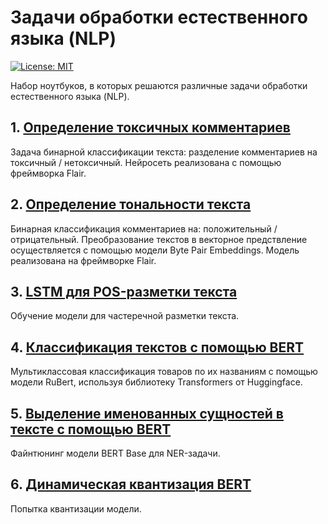 Задачи обработки естественного языка (NLP)
==========================================

[![License: MIT](https://img.shields.io/badge/License-MIT-yellow.svg)](https://opensource.org/licenses/MIT)

Набор ноутбуков, в которых решаются различные задачи обработки естественного языка (NLP).

## 1. [Определение токсичных комментариев](https://github.com/blanchefort/text_mining/blob/master/toxic_comments.ipynb)
Задача бинарной классификации текста: разделение комментариев на токсичный / нетоксичный. Нейросеть реализована с помощью фреймворка Flair.

## 2. [Определение тональности текста](https://github.com/blanchefort/text_mining/blob/master/text_sentiment_bpe.ipynb)
Бинарная классификация комментариев на: положительный / отрицательный. Преобразование текстов в векторное предствление осуществляется с помощью модели Byte Pair Embeddings. Модель реализована на фреймворке Flair.

## 3. [LSTM для POS-разметки текста](https://github.com/blanchefort/text_mining/blob/master/LSTMTagger_MultiBatch_POS_Tagging.ipynb)
Обучение модели для частеречной разметки текста.

## 4. [Классификация текстов с помощью BERT](https://github.com/blanchefort/text_mining/blob/master/bert_classification_to_git.ipynb)
Мультиклассовая классификация товаров по их названиям с помощью модели RuBert, используя библиотеку Transformers от Huggingface.

## 5. [Выделение именованных сущностей в тексте с помощью BERT](https://github.com/blanchefort/text_mining/blob/master/NER.ipynb)
Файнтюнинг модели BERT Base для NER-задачи.

## 6. [Динамическая квантизация BERT](https://github.com/blanchefort/text_mining/blob/master/dynamic_quantization_BERT.ipynb)
Попытка квантизации модели.
